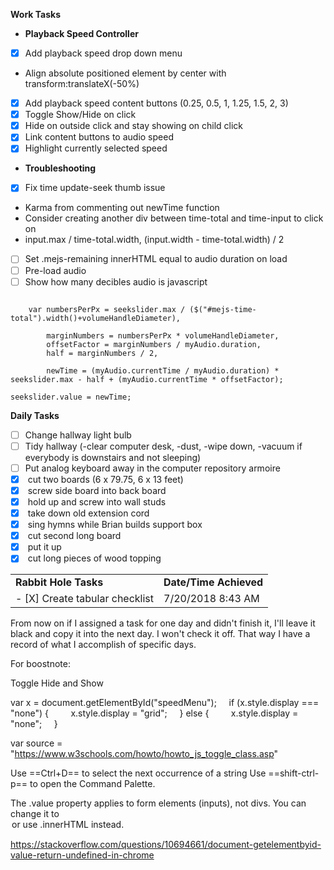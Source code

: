 **Work Tasks**

- **Playback Speed Controller**
- [X] Add playback speed drop down menu
- Align absolute positioned element by center with   transform:translateX(-50%)
- [X] Add playback speed content buttons (0.25, 0.5, 1, 1.25, 1.5, 2, 3)
- [X] Toggle Show/Hide on click
- [X] Hide on outside click and stay showing on child click
- [X] Link content buttons to audio speed
- [X] Highlight currently selected speed

- **Troubleshooting**
- [X] Fix time update-seek thumb issue
- Karma from commenting out newTime function
- Consider creating another div between time-total and time-input to click on
- input.max / time-total.width, (input.width - time-total.width) / 2
- [ ] Set .mejs-remaining innerHTML equal to audio duration on load
- [ ] Pre-load audio
- [ ] Show how many decibles audio is javascript

```

    var numbersPerPx = seekslider.max / ($("#mejs-time-total").width()+volumeHandleDiameter),

        marginNumbers = numbersPerPx * volumeHandleDiameter,
        offsetFactor = marginNumbers / myAudio.duration,
        half = marginNumbers / 2,

        newTime = (myAudio.currentTime / myAudio.duration) * seekslider.max - half + (myAudio.currentTime * offsetFactor);

seekslider.value = newTime;
```

**Daily Tasks**

- [ ] Change hallway light bulb
- [ ] Tidy hallway (-clear computer desk, -dust, -wipe down, -vacuum if everybody is downstairs and not sleeping)
- [ ] Put analog keyboard away in the computer repository armoire
- [X]  cut two boards (6 x 79.75, 6 x 13 feet)
- [X]  screw side board into back board
- [X]  hold up and screw into wall studs
- [X]  take down old extension cord
- [X]  sing hymns while Brian builds support box
- [X]  cut second long board
- [X]  put it up
- [X]  cut long pieces of wood topping

|     |     |
| --- | --- |
| **Rabbit Hole Tasks** | **Date/Time Achieved** |
| - [X] Create tabular checklist | 7/20/2018 8:43 AM |

From now on if I assigned a task for one day and didn't finish it, I'll leave it black and copy it into the next day. I won't check it off. That way I have a record of what I accomplish of specific days.

For boostnote:

Toggle Hide and Show

var x = document.getElementById("speedMenu");
    if (x.style.display === "none") {
        x.style.display = "grid";
    } else {
        x.style.display = "none";
    }

var source = "https://www.w3schools.com/howto/howto_js_toggle_class.asp"

Use ==Ctrl+D== to select the next occurrence of a string
Use ==shift-ctrl-p== to open the Command Palette.

The .value property applies to form elements (inputs), not divs. You can change it to <option> or use .innerHTML instead.

https://stackoverflow.com/questions/10694661/document-getelementbyid-value-return-undefined-in-chrome